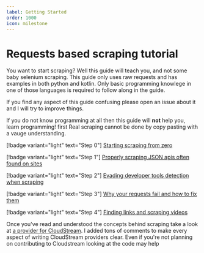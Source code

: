 ```yaml
---
label: Getting Started
order: 1000
icon: milestone
---
```


# Requests based scraping tutorial

You want to start scraping? Well this guide will teach you, and not some baby selenium scraping. This guide only uses raw requests and has examples in both python and kotlin. Only basic programming knowlege in one of those languages is required to follow along in the guide. 

If you find any aspect of this guide confusing please open an issue about it and I will try to improve things.

If you do not know programming at all then this guide will __not__ help you, learn programming! first Real scraping cannot be done by copy pasting with a vauge understanding.

[!badge variant="light" text="Step 0"] [Starting scraping from zero](starting)

[!badge variant="light" text="Step 1"] [Properly scraping JSON apis often found on sites](using_apis)

[!badge variant="light" text="Step 2"] [Evading developer tools detection when scraping](devtools_detectors)

[!badge variant="light" text="Step 3"] [Why your requests fail and how to fix them](disguising_your_scraper)

[!badge variant="light" text="Step 4"] [Finding links and scraping videos](finding_video_links)

Once you've read and understood the concepts behind scraping take a look at [a provider for CloudStream](https://github.com/recloudstream/cloudstream-extensions/blob/master/VidstreamBundle/src/main/kotlin/com/lagradost/VidEmbedProvider.kt#L4). I added tons of comments to make every aspect of writing CloudStream providers clear. Even if you're not planning on contributing to Cloudstream looking at the code may help